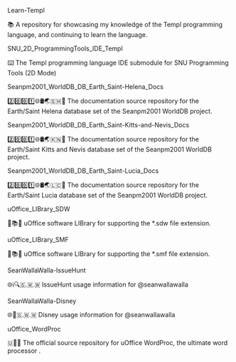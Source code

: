 
Learn-Templ

📚️ A repository for showcasing my knowledge of the Templ programming language, and continuing to learn the language. 

SNU_2D_ProgrammingTools_IDE_Templ

⌨️ The Templ programming language IDE submodule for SNU Programming Tools (2D Mode)

Seanpm2001_WorldDB_DB_Earth_Saint-Helena_Docs

2️⃣️0️⃣️0️⃣️1️⃣️🌐️🛢️🌏️🇸🇭️📖️ The documentation source repository for the Earth/Saint Helena database set of the Seanpm2001 WorldDB project. 

Seanpm2001_WorldDB_DB_Earth_Saint-Kitts-and-Nevis_Docs

2️⃣️0️⃣️0️⃣️1️⃣️🌐️🛢️🌏️🇰🇳️📖️ The documentation source repository for the Earth/Saint Kitts and Nevis database set of the Seanpm2001 WorldDB project. 

Seanpm2001_WorldDB_DB_Earth_Saint-Lucia_Docs

2️⃣️0️⃣️0️⃣️1️⃣️🌐️🛢️🌏️🇱🇨️📖️ The documentation source repository for the Earth/Saint Lucia database set of the Seanpm2001 WorldDB project. 

uOffice_LIBrary_SDW

📙️📚️💾️ uOffice software LIBrary for supporting the *.sdw file extension.

uOffice_LIBrary_SMF

📙️📚️💾️ uOffice software LIBrary for supporting the *.smf file extension.

SeanWallaWalla-IssueHunt

🌐️ℹ️🔍️🇸.🇼.🇼 IssueHunt usage information for @seanwallawalla

SeanWallaWalla-Disney

🌐️🏰️🇸.🇼.🇼 Disney usage information for @seanwallawalla 

uOffice_WordProc

🇺📃️💾️ The official source repository for uOffice WordProc, the ultimate word processor .

